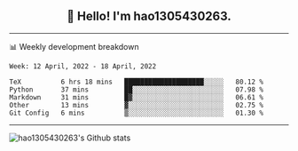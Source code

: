 <h2 align="center">👋 Hello! I'm hao1305430263.</h2>


---- 
📊 Weekly development breakdown

<!--START_SECTION:waka-->
```text
Week: 12 April, 2022 - 18 April, 2022

TeX          6 hrs 18 mins   ████████████████████░░░░░   80.12 % 
Python       37 mins         ██░░░░░░░░░░░░░░░░░░░░░░░   07.98 % 
Markdown     31 mins         █▓░░░░░░░░░░░░░░░░░░░░░░░   06.61 % 
Other        13 mins         ▓░░░░░░░░░░░░░░░░░░░░░░░░   02.75 % 
Git Config   6 mins          ▒░░░░░░░░░░░░░░░░░░░░░░░░   01.30 % 
```
<!--END_SECTION:waka-->
----
![hao1305430263's Github stats](https://github-readme-stats.vercel.app/api?username=hao1305430263&show_icons=true)


<!--
**hao1305430263/hao1305430263** is a ✨ _special_ ✨ repository because its `README.md` (this file) appears on your GitHub profile.

Here are some ideas to get you started:

- 🔭 I’m currently working on ...
- 🌱 I’m currently learning ...
- 👯 I’m looking to collaborate on ...
- 🤔 I’m looking for help with ...
- 💬 Ask me about ...
- 📫 How to reach me: ...
- 😄 Pronouns: ...
- ⚡ Fun fact: ...
-->
